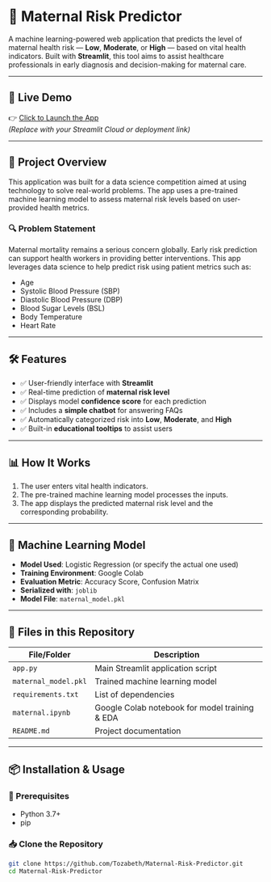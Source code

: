 # 🤰 Maternal Risk Predictor

A machine learning-powered web application that predicts the level of maternal health risk — **Low**, **Moderate**, or **High** — based on vital health indicators. Built with **Streamlit**, this tool aims to assist healthcare professionals in early diagnosis and decision-making for maternal care.

---

## 🚀 Live Demo

👉 [Click to Launch the App](https://your-deployment-link.com)  
*(Replace with your Streamlit Cloud or deployment link)*

---

## 📌 Project Overview

This application was built for a data science competition aimed at using technology to solve real-world problems. The app uses a pre-trained machine learning model to assess maternal risk levels based on user-provided health metrics.

### 🔍 Problem Statement

Maternal mortality remains a serious concern globally. Early risk prediction can support health workers in providing better interventions. This app leverages data science to help predict risk using patient metrics such as:

- Age
- Systolic Blood Pressure (SBP)
- Diastolic Blood Pressure (DBP)
- Blood Sugar Levels (BSL)
- Body Temperature
- Heart Rate

---

## 🛠️ Features

- ✅ User-friendly interface with **Streamlit**
- ✅ Real-time prediction of **maternal risk level**
- ✅ Displays model **confidence score** for each prediction
- ✅ Includes a **simple chatbot** for answering FAQs
- ✅ Automatically categorized risk into **Low**, **Moderate**, and **High**
- ✅ Built-in **educational tooltips** to assist users

---

## 📊 How It Works

1. The user enters vital health indicators.
2. The pre-trained machine learning model processes the inputs.
3. The app displays the predicted maternal risk level and the corresponding probability.

---

## 🧠 Machine Learning Model

- **Model Used**: Logistic Regression (or specify the actual one used)
- **Training Environment**: Google Colab
- **Evaluation Metric**: Accuracy Score, Confusion Matrix
- **Serialized with**: `joblib`
- **Model File**: `maternal_model.pkl`

---

## 📁 Files in this Repository

| File/Folder             | Description |
|-------------------------|-------------|
| `app.py`                | Main Streamlit application script |
| `maternal_model.pkl`    | Trained machine learning model |
| `requirements.txt`      | List of dependencies |
| `maternal.ipynb`        | Google Colab notebook for model training & EDA |
| `README.md`             | Project documentation |

---

## 📦 Installation & Usage

### 🔧 Prerequisites

- Python 3.7+
- pip

### 📥 Clone the Repository

```bash
git clone https://github.com/Tozabeth/Maternal-Risk-Predictor.git
cd Maternal-Risk-Predictor

